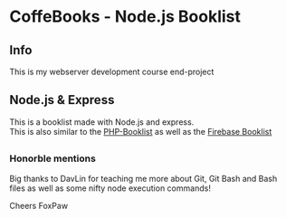 # CoffeBooks - Node.js Booklist
## Info
This is my webserver development course end-project
## Node.js & Express
This is a booklist made with Node.js and express.\
This is also similar to the [PHP-Booklist](https://github.com/VulpesPaw/PHP-BookList "Link to PHP-BookList, Booklist made with native PHP") as well as the [Firebase Booklist](https://github.com/VulpesPaw/FireBookList "Link to FireBookList, Booklist made with Firebase and Firestore") 
##
### Honorble mentions
Big thanks to DavLin for teaching me more about Git, Git Bash and Bash files as well as some nifty node execution commands!

Cheers FoxPaw
